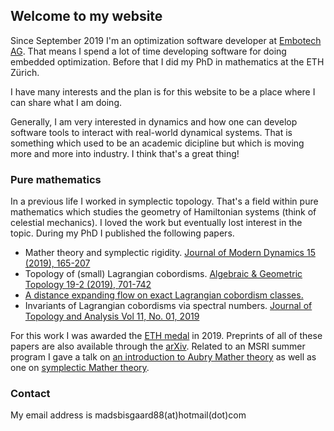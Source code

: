 ## Welcome to my website

Since September 2019 I'm an optimization software developer at [Embotech AG](https://www.embotech.com/). That means I spend a lot of time developing software for doing embedded optimization. Before that I did my PhD in mathematics at the ETH Zürich. 

I have many interests and the plan is for this website to be a place where I can share what I am doing.

Generally, I am very interested in dynamics and how one can develop software tools to interact with real-world dynamical systems. That is something which used to be an academic dicipline but which is moving more and more into industry. I think that's a great thing!

### Pure mathematics

In a previous life I worked in symplectic topology. That's a field within pure mathematics which studies the geometry of Hamiltonian systems (think of celestial mechanics). I loved the work but eventually lost interest in the topic. During my PhD I published the following papers.

- Mather theory and symplectic rigidity. [Journal of Modern Dynamics 15 (2019), 165-207](https://www.aimsciences.org/article/doi/10.3934/jmd.2019018)
- Topology of (small) Lagrangian cobordisms. [Algebraic & Geometric Topology 19-2 (2019), 701-742](https://msp.org/agt/2019/19-2/p03.xhtml)
- [A distance expanding flow on exact Lagrangian cobordism classes.](https://arxiv.org/abs/1608.05821)
- Invariants of Lagrangian cobordisms via spectral numbers. [Journal of Topology and Analysis Vol 11, No. 01, 2019](https://www.worldscientific.com/doi/abs/10.1142/S1793525319500092)

For this work I was awarded the [ETH medal](https://ethz.ch/en/the-eth-zurich/education/awards/eth-medal.html) in 2019. Preprints of all of these papers are also available through the [arXiv](https://arxiv.org/search/?searchtype=author&query=Bisgaard%2C+M+R). Related to an MSRI summer program I gave a talk on [an introduction to Aubry Mather theory](http://www.msri.org/summer_schools/825/schedules/24331) as well as one on [symplectic Mather theory](http://www.msri.org/summer_schools/825/schedules/24314).


### Contact

My email address is madsbisgaard88(at)hotmail(dot)com 